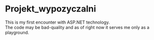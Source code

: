 # Projekt_wypozyczalni
 
This is my first encounter with ASP.NET technology. </br>
The code may be bad-quality and as of right now it serves me only as a playground.
